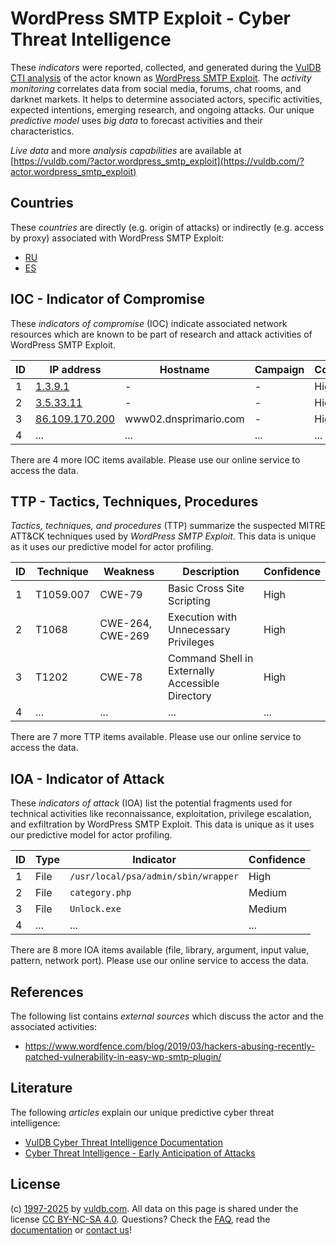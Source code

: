 # WordPress SMTP Exploit - Cyber Threat Intelligence

These _indicators_ were reported, collected, and generated during the [VulDB CTI analysis](https://vuldb.com/?kb.cti) of the actor known as [WordPress SMTP Exploit](https://vuldb.com/?actor.wordpress_smtp_exploit). The _activity monitoring_ correlates data from social media, forums, chat rooms, and darknet markets. It helps to determine associated actors, specific activities, expected intentions, emerging research, and ongoing attacks. Our unique _predictive model_ uses _big data_ to forecast activities and their characteristics.

_Live data_ and more _analysis capabilities_ are available at [https://vuldb.com/?actor.wordpress_smtp_exploit](https://vuldb.com/?actor.wordpress_smtp_exploit)

## Countries

These _countries_ are directly (e.g. origin of attacks) or indirectly (e.g. access by proxy) associated with WordPress SMTP Exploit:

* [RU](https://vuldb.com/?country.ru)
* [ES](https://vuldb.com/?country.es)

## IOC - Indicator of Compromise

These _indicators of compromise_ (IOC) indicate associated network resources which are known to be part of research and attack activities of WordPress SMTP Exploit.

ID | IP address | Hostname | Campaign | Confidence
-- | ---------- | -------- | -------- | ----------
1 | [1.3.9.1](https://vuldb.com/?ip.1.3.9.1) | - | - | High
2 | [3.5.33.11](https://vuldb.com/?ip.3.5.33.11) | - | - | High
3 | [86.109.170.200](https://vuldb.com/?ip.86.109.170.200) | www02.dnsprimario.com | - | High
4 | ... | ... | ... | ...

There are 4 more IOC items available. Please use our online service to access the data.

## TTP - Tactics, Techniques, Procedures

_Tactics, techniques, and procedures_ (TTP) summarize the suspected MITRE ATT&CK techniques used by _WordPress SMTP Exploit_. This data is unique as it uses our predictive model for actor profiling.

ID | Technique | Weakness | Description | Confidence
-- | --------- | -------- | ----------- | ----------
1 | T1059.007 | CWE-79 | Basic Cross Site Scripting | High
2 | T1068 | CWE-264, CWE-269 | Execution with Unnecessary Privileges | High
3 | T1202 | CWE-78 | Command Shell in Externally Accessible Directory | High
4 | ... | ... | ... | ...

There are 7 more TTP items available. Please use our online service to access the data.

## IOA - Indicator of Attack

These _indicators of attack_ (IOA) list the potential fragments used for technical activities like reconnaissance, exploitation, privilege escalation, and exfiltration by WordPress SMTP Exploit. This data is unique as it uses our predictive model for actor profiling.

ID | Type | Indicator | Confidence
-- | ---- | --------- | ----------
1 | File | `/usr/local/psa/admin/sbin/wrapper` | High
2 | File | `category.php` | Medium
3 | File | `Unlock.exe` | Medium
4 | ... | ... | ...

There are 8 more IOA items available (file, library, argument, input value, pattern, network port). Please use our online service to access the data.

## References

The following list contains _external sources_ which discuss the actor and the associated activities:

* https://www.wordfence.com/blog/2019/03/hackers-abusing-recently-patched-vulnerability-in-easy-wp-smtp-plugin/

## Literature

The following _articles_ explain our unique predictive cyber threat intelligence:

* [VulDB Cyber Threat Intelligence Documentation](https://vuldb.com/?kb.cti)
* [Cyber Threat Intelligence - Early Anticipation of Attacks](https://www.scip.ch/en/?labs.20201022)

## License

(c) [1997-2025](https://vuldb.com/?kb.changelog) by [vuldb.com](https://vuldb.com/?kb.about). All data on this page is shared under the license [CC BY-NC-SA 4.0](https://creativecommons.org/licenses/by-nc-sa/4.0/). Questions? Check the [FAQ](https://vuldb.com/?kb.faq), read the [documentation](https://vuldb.com/?kb) or [contact us](https://vuldb.com/?contact)!
